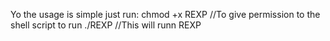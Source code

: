Yo the usage is simple just run:
chmod +x REXP			//To give permission to the shell script to run
./REXP				//This will runn REXP


